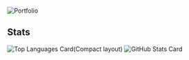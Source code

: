 ![Portfolio](https://kotlia.me)

## Stats
![Top Languages Card(Compact layout)](https://github-readme-stats.vercel.app/api/top-langs/?username=Kotlia&layout=compact)
![GitHub Stats Card](https://github-readme-stats.vercel.app/api?username=Kotlia&show_icons=true&count_private=true)
